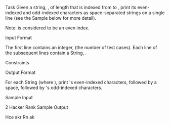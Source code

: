Task
Given a string, , of length  that is indexed from  to , print its even-indexed and odd-indexed characters as  space-separated strings on a single line (see the Sample below for more detail).

Note:  is considered to be an even index.

Input Format

The first line contains an integer,  (the number of test cases).
Each line  of the  subsequent lines contain a String, .

Constraints

Output Format

For each String  (where ), print 's even-indexed characters, followed by a space, followed by 's odd-indexed characters.

Sample Input

2
Hacker
Rank
Sample Output

Hce akr
Rn ak
